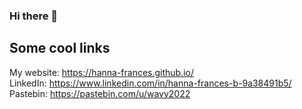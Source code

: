 ### Hi there 👋

<!--
**Hanna-Frances/Hanna-Frances** is a ✨ _special_ ✨ repository because its `README.md` (this file) appears on your GitHub profile.

Here are some ideas to get you started:

- 🔭 I’m currently working on ...
- 🌱 I’m currently learning ...
- 👯 I’m looking to collaborate on ...
- 🤔 I’m looking for help with ...
- 💬 Ask me about ...
- 📫 How to reach me: ...
- 😄 Pronouns: ...
- ⚡ Fun fact: ...
-->


## Some cool links

My website: https://hanna-frances.github.io/  
LinkedIn: https://www.linkedin.com/in/hanna-frances-b-9a38491b5/  
Pastebin: https://pastebin.com/u/wavy2022  
